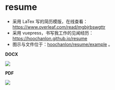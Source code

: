# resume

* 采用 LaTex 写的简历模版，在线查看：https://www.overleaf.com/read/mgbjrbswgttr
* 采用 vuepress，书写我工作的见闻经历：https://hoochanlon.github.io/resume
* 图示与文件位于：[hoochanlon/resume/example](https://github.com/hoochanlon/resume/tree/main/example) 。

**DOCX**

![](https://cdn.statically.io/gh/hoochanlon/resume/main/resume.jpg)

**PDF**

![](https://cdn.statically.io/gh/hoochanlon/resume/main/resume.png)


